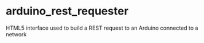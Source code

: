 # arduino_rest_requester
HTML5 interface used to build a REST request to an Arduino connected to a network

